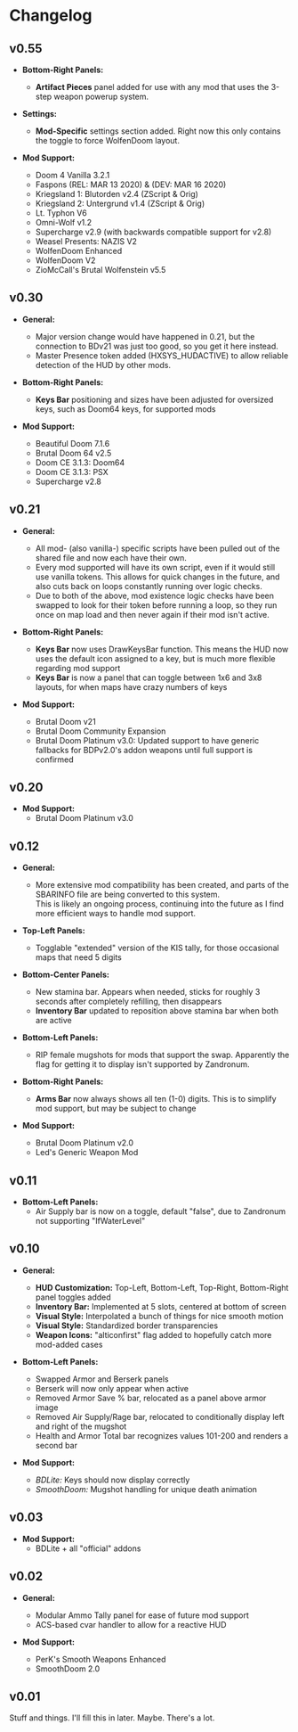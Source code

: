 # Changelog

## v0.55

- **Bottom-Right Panels:**
  - **Artifact Pieces** panel added for use with any mod that uses the 3-step weapon powerup system.

- **Settings:**
  - **Mod-Specific** settings section added. Right now this only contains the toggle to force WolfenDoom layout.

- **Mod Support:**
  - Doom 4 Vanilla 3.2.1
  - Faspons (REL: MAR 13 2020) & (DEV: MAR 16 2020)
  - Kriegsland 1: Blutorden v2.4 (ZScript & Orig)
  - Kriegsland 2: Untergrund v1.4 (ZScript & Orig)
  - Lt. Typhon V6
  - Omni-Wolf v1.2
  - Supercharge v2.9 (with backwards compatible support for v2.8)
  - Weasel Presents: NAZIS V2
  - WolfenDoom Enhanced
  - WolfenDoom V2
  - ZioMcCall's Brutal Wolfenstein v5.5

## v0.30

- **General:**
  - Major version change would have happened in 0.21, but the connection to BDv21 was just too good, so you get it here instead.
  - Master Presence token added (HXSYS_HUDACTIVE) to allow reliable detection of the HUD by other mods.

- **Bottom-Right Panels:**
  - **Keys Bar** positioning and sizes have been adjusted for oversized keys, such as Doom64 keys, for supported mods

- **Mod Support:**
  - Beautiful Doom 7.1.6
  - Brutal Doom 64 v2.5
  - Doom CE 3.1.3: Doom64
  - Doom CE 3.1.3: PSX
  - Supercharge v2.8

## v0.21

- **General:**
  - All mod- (also vanilla-) specific scripts have been pulled out of the shared file and now each have their own.
  - Every mod supported will have its own script, even if it would still use vanilla tokens. This allows for quick changes in the future, and also cuts back on loops constantly running over logic checks.
  - Due to both of the above, mod existence logic checks have been swapped to look for their token before running a loop, so they run once on map load and then never again if their mod isn't active.

- **Bottom-Right Panels:**
  - **Keys Bar** now uses DrawKeysBar function. This means the HUD now uses the default icon assigned to a key, but is much more flexible regarding mod support
  - **Keys Bar** is now a panel that can toggle between 1x6 and 3x8 layouts, for when maps have crazy numbers of keys

- **Mod Support:**
  - Brutal Doom v21
  - Brutal Doom Community Expansion
  - Brutal Doom Platinum v3.0: Updated support to have generic fallbacks for BDPv2.0's addon weapons until full support is confirmed

## v0.20

- **Mod Support:**
  - Brutal Doom Platinum v3.0

## v0.12

- **General:**
  - More extensive mod compatibility has been created, and parts of the SBARINFO file are being converted to this system.  
  This is likely an ongoing process, continuing into the future as I find more efficient ways to handle mod support.

- **Top-Left Panels:**
  - Togglable "extended" version of the KIS tally, for those occasional maps that need 5 digits

- **Bottom-Center Panels:**
  - New stamina bar. Appears when needed, sticks for roughly 3 seconds after completely refilling, then disappears
  - **Inventory Bar** updated to reposition above stamina bar when both are active

- **Bottom-Left Panels:**
  - RIP female mugshots for mods that support the swap. Apparently the flag for getting it to display isn't supported by Zandronum.

- **Bottom-Right Panels:**
  - **Arms Bar** now always shows all ten (1-0) digits. This is to simplify mod support, but may be subject to change

- **Mod Support:**
  - Brutal Doom Platinum v2.0
  - Led's Generic Weapon Mod

## v0.11

- **Bottom-Left Panels:**
  - Air Supply bar is now on a toggle, default "false", due to Zandronum not supporting "IfWaterLevel"

## v0.10

- **General:**
  - **HUD Customization:** Top-Left, Bottom-Left, Top-Right, Bottom-Right panel toggles added
  - **Inventory Bar:** Implemented at 5 slots, centered at bottom of screen
  - **Visual Style:** Interpolated a bunch of things for nice smooth motion
  - **Visual Style:** Standardized border transparencies
  - **Weapon Icons:** "alticonfirst" flag added to hopefully catch more mod-added cases

- **Bottom-Left Panels:**
  - Swapped Armor and Berserk panels
  - Berserk will now only appear when active
  - Removed Armor Save % bar, relocated as a panel above armor image
  - Removed Air Supply/Rage bar, relocated to conditionally display left and right of the mugshot
  - Health and Armor Total bar recognizes values 101-200 and renders a second bar

- **Mod Support:**
  - _BDLite:_ Keys should now display correctly
  - _SmoothDoom:_ Mugshot handling for unique death animation

## v0.03

- **Mod Support:**  
  - BDLite + all "official" addons

## v0.02

- **General:**
  - Modular Ammo Tally panel for ease of future mod support
  - ACS-based cvar handler to allow for a reactive HUD

- **Mod Support:**
  - PerK's Smooth Weapons Enhanced
  - SmoothDoom 2.0

## v0.01

Stuff and things. I'll fill this in later. Maybe. There's a lot.
